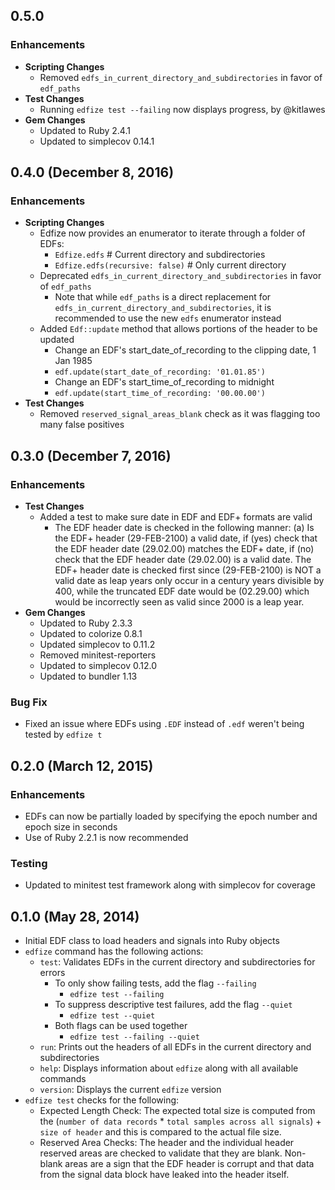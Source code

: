 ## 0.5.0

### Enhancements
- **Scripting Changes**
  - Removed `edfs_in_current_directory_and_subdirectories` in favor of
    `edf_paths`
- **Test Changes**
  - Running `edfize test --failing` now displays progress, by @kitlawes
- **Gem Changes**
  - Updated to Ruby 2.4.1
  - Updated to simplecov 0.14.1

## 0.4.0 (December 8, 2016)

### Enhancements
- **Scripting Changes**
  - Edfize now provides an enumerator to iterate through a folder of EDFs:
    - `Edfize.edfs` # Current directory and subdirectories
    - `Edfize.edfs(recursive: false)` # Only current directory
  - Deprecated `edfs_in_current_directory_and_subdirectories` in favor of
    `edf_paths`
    - Note that while `edf_paths` is a direct replacement for
      `edfs_in_current_directory_and_subdirectories`, it is recommended to use
      the new `edfs` enumerator instead
  - Added `Edf::update` method that allows portions of the header to be updated
    - Change an EDF's start_date_of_recording to the clipping date, 1 Jan 1985
    - `edf.update(start_date_of_recording: '01.01.85')`
    - Change an EDF's start_time_of_recording to midnight
    - `edf.update(start_time_of_recording: '00.00.00')`
- **Test Changes**
  - Removed `reserved_signal_areas_blank` check as it was flagging too many
    false positives

## 0.3.0 (December 7, 2016)

### Enhancements
- **Test Changes**
  - Added a test to make sure date in EDF and EDF+ formats are valid
    - The EDF header date is checked in the following manner: (a) Is the EDF+
      header (29-FEB-2100) a valid date, if (yes) check that the EDF header date
      (29.02.00) matches the EDF+ date, if (no) check that the EDF header date
      (29.02.00) is a valid date. The EDF+ header date is checked first since
      (29-FEB-2100) is NOT a valid date as leap years only occur in a century
      years divisible by 400, while the truncated EDF date would be (02.29.00)
      which would be incorrectly seen as valid since 2000 is a leap year.
- **Gem Changes**
  - Updated to Ruby 2.3.3
  - Updated to colorize 0.8.1
  - Updated simplecov to 0.11.2
  - Removed minitest-reporters
  - Updated to simplecov 0.12.0
  - Updated to bundler 1.13

### Bug Fix
- Fixed an issue where EDFs using `.EDF` instead of `.edf` weren't being tested
  by `edfize t`

## 0.2.0 (March 12, 2015)

### Enhancements
- EDFs can now be partially loaded by specifying the epoch number and epoch size
  in seconds
- Use of Ruby 2.2.1 is now recommended

### Testing
- Updated to minitest test framework along with simplecov for coverage

## 0.1.0 (May 28, 2014)
- Initial EDF class to load headers and signals into Ruby objects
- `edfize` command has the following actions:
  - `test`: Validates EDFs in the current directory and subdirectories for
    errors
    - To only show failing tests, add the flag `--failing`
      - `edfize test --failing`
    - To suppress descriptive test failures, add the flag `--quiet`
      - `edfize test --quiet`
    - Both flags can be used together
      - `edfize test --failing --quiet`
  - `run`: Prints out the headers of all EDFs in the current directory and
    subdirectories
  - `help`: Displays information about `edfize` along with all available
    commands
  - `version`: Displays the current `edfize` version
- `edfize test` checks for the following:
  - Expected Length Check: The expected total size is computed from the (`number
    of data records` * `total samples across all signals`) + `size of header`
    and this is compared to the actual file size.
  - Reserved Area Checks: The header and the individual header reserved areas
    are checked to validate that they are blank. Non-blank areas are a sign that
    the EDF header is corrupt and that data from the signal data block have
    leaked into the header itself.
